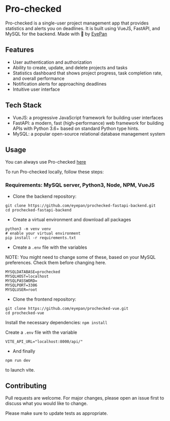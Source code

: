 # Pro-checked

Pro-checked is a single-user project management app that provides statistics and alerts you on deadlines. It is built using VueJS, FastAPI, and MySQL for the backend. Made with 💙 by [EyePan](https://github.com/Eyepan)

## Features

- User authentication and authorization
- Ability to create, update, and delete projects and tasks
- Statistics dashboard that shows project progress, task completion rate, and overall performance
- Notification alerts for approaching deadlines
- Intuitive user interface

## Tech Stack

- VueJS: a progressive JavaScript framework for building user interfaces
- FastAPI: a modern, fast (high-performance) web framework for building APIs with Python 3.6+ based on standard Python type hints.
- MySQL: a popular open-source relational database management system

## Usage

You can always use Pro-checked [here](https://eyepan.github.io/prochecked-vue/)

To run Pro-checked locally, follow these steps:

### Requirements: MySQL server, Python3, Node, NPM, VueJS

- Clone the backend repository:

```
git clone https://github.com/eyepan/prochecked-fastapi-backend.git
cd prochecked-fastapi-backend
```

- Create a virtual environment and download all packages

```
python3 -m venv venv
# enable your virtual environment
pip install -r requirements.txt
```

- Create a `.env` file with the variables

NOTE: You might need to change some of these, based on your MySQL preferences. Check them before changing here.

```
MYSQLDATABASE=prochecked
MYSQLHOST=localhost
MYSQLPASSWORD=
MYSQLPORT=3306
MYSQLUSER=root
```

- Clone the frontend repository:

```
git clone https://github.com/eyepan/prochecked-vue.git
cd prochecked-vue
```

Install the necessary dependencies:
`npm install`

Create a `.env` file with the variable

```
VITE_API_URL="localhost:8000/api/"
```

- And finally

```
npm run dev
```

to launch vite.

## Contributing

Pull requests are welcome. For major changes, please open an issue first to discuss what you would like to change.

Please make sure to update tests as appropriate.
